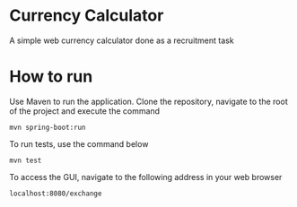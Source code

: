 # Currency Calculator
A simple web currency calculator done as a recruitment task

# How to run
Use Maven to run the application. Clone the repository, navigate to the root of the project and execute the command
```
mvn spring-boot:run
```
To run tests, use the command below
```
mvn test
```
To access the GUI, navigate to the following address in your web browser
```
localhost:8080/exchange
```
